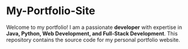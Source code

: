 # My-Portfolio-Site
Welcome to my portfolio! I am a passionate **developer** with expertise in **Java, Python, Web Development, and Full-Stack Development**. This repository contains the source code for my personal portfolio website.
